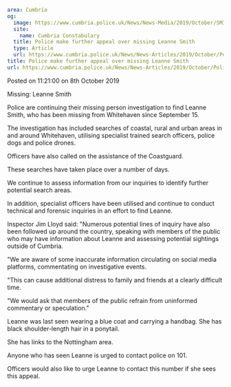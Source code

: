 ```yaml
area: Cumbria
og:
  image: https://www.cumbria.police.uk/News/News-Media/2019/October/SMITH-LEANNE-06-07-80jpg.jpg
  site:
    name: Cumbria Constabulary
  title: Police make further appeal over missing Leanne Smith
  type: Article
  url: https://www.cumbria.police.uk/News/News-Articles/2019/October/Police-make-further-appeal-over-missing-Leanne-Smith.aspx
title: Police make further appeal over missing Leanne Smith
url: https://www.cumbria.police.uk/News/News-Articles/2019/October/Police-make-further-appeal-over-missing-Leanne-Smith.aspx
```

Posted on 11:21:00 on 8th October 2019

Missing: Leanne Smith

Police are continuing their missing person investigation to find Leanne Smith, who has been missing from Whitehaven since September 15.

The investigation has included searches of coastal, rural and urban areas in and around Whitehaven, utilising specialist trained search officers, police dogs and police drones.

Officers have also called on the assistance of the Coastguard.

These searches have taken place over a number of days.

We continue to assess information from our inquiries to identify further potential search areas.

In addition, specialist officers have been utilised and continue to conduct technical and forensic inquiries in an effort to find Leanne.

Inspector Jim Lloyd said: "Numerous potential lines of inquiry have also been followed up around the country, speaking with members of the public who may have information about Leanne and assessing potential sightings outside of Cumbria.

"We are aware of some inaccurate information circulating on social media platforms, commentating on investigative events.

"This can cause additional distress to family and friends at a clearly difficult time.

"We would ask that members of the public refrain from uninformed commentary or speculation."

Leanne was last seen wearing a blue coat and carrying a handbag. She has black shoulder-length hair in a ponytail.

She has links to the Nottingham area.

Anyone who has seen Leanne is urged to contact police on 101.

Officers would also like to urge Leanne to contact this number if she sees this appeal.
